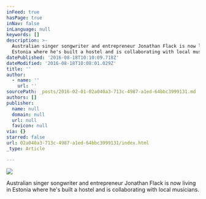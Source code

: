 ```yaml
---
inFeed: true
hasPage: true
inNav: false
inLanguage: null
keywords: []
description: >-
  Australian singer songwriter and entrepreneur Jonathan Flack is now living in
  Estonia where he's built a hostel and is collaborating with local musicians.
datePublished: '2016-08-18T10:10:09.718Z'
dateModified: '2016-08-18T10:08:01.029Z'
title: ''
author:
  - name: ''
    url: ''
sourcePath: _posts/2016-02-01-02a040a3-713c-4987-a1ed-64bbc3999131.md
authors: []
publisher:
  name: null
  domain: null
  url: null
  favicon: null
via: {}
starred: false
url: 02a040a3-713c-4987-a1ed-64bbc3999131/index.html
_type: Article

---
```

![](https://the-grid-user-content.s3-us-west-2.amazonaws.com/921e5439-e916-4a3b-b61a-90a8c18d277d.jpg)

Australian singer songwriter and entrepreneur Jonathan Flack is now living in Estonia where he's built a hostel and is collaborating with local musicians.